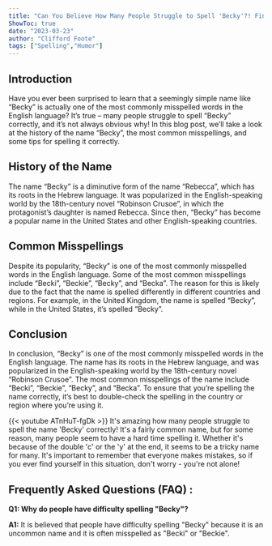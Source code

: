 ```yaml
---
title: "Can You Believe How Many People Struggle to Spell 'Becky'?! Find Out Now!"
ShowToc: true 
date: "2023-03-23"
author: "Clifford Foote" 
tags: ["Spelling","Humor"]
---
```

## Introduction

Have you ever been surprised to learn that a seemingly simple name like “Becky” is actually one of the most commonly misspelled words in the English language? It’s true – many people struggle to spell “Becky” correctly, and it’s not always obvious why! In this blog post, we’ll take a look at the history of the name “Becky”, the most common misspellings, and some tips for spelling it correctly. 

## History of the Name

The name “Becky” is a diminutive form of the name “Rebecca”, which has its roots in the Hebrew language. It was popularized in the English-speaking world by the 18th-century novel “Robinson Crusoe”, in which the protagonist’s daughter is named Rebecca. Since then, “Becky” has become a popular name in the United States and other English-speaking countries. 

## Common Misspellings

Despite its popularity, “Becky” is one of the most commonly misspelled words in the English language. Some of the most common misspellings include “Becki”, “Beckie”, “Becky”, and “Becka”. The reason for this is likely due to the fact that the name is spelled differently in different countries and regions. For example, in the United Kingdom, the name is spelled “Becky”, while in the United States, it’s spelled “Becky”. 

## Conclusion

In conclusion, “Becky” is one of the most commonly misspelled words in the English language. The name has its roots in the Hebrew language, and was popularized in the English-speaking world by the 18th-century novel “Robinson Crusoe”. The most common misspellings of the name include “Becki”, “Beckie”, “Becky”, and “Becka”. To ensure that you’re spelling the name correctly, it’s best to double-check the spelling in the country or region where you’re using it.

{{< youtube ATnHuT-fgDk >}} 
It's amazing how many people struggle to spell the name 'Becky' correctly! It's a fairly common name, but for some reason, many people seem to have a hard time spelling it. Whether it's because of the double 'c' or the 'y' at the end, it seems to be a tricky name for many. It's important to remember that everyone makes mistakes, so if you ever find yourself in this situation, don't worry - you're not alone!

## Frequently Asked Questions (FAQ) :
**Q1: Why do people have difficulty spelling "Becky"?**

**A1:** It is believed that people have difficulty spelling "Becky" because it is an uncommon name and it is often misspelled as "Becki" or "Beckie".





